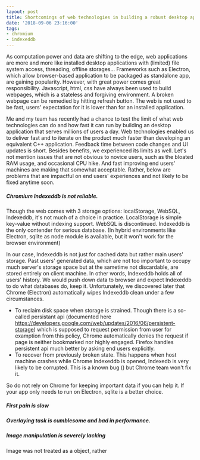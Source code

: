 ```yaml
---
layout: post
title: Shortcomings of web technologies in building a robust desktop application.
date: '2018-09-06 23:16:00'
tags:
- chromium
- indexeddb
---
```


As computation power and data are shifting to the edge, web applications are more and more like installed desktop applications with (limited) file system access, threading, offline storages... Frameworks such as Electron, which allow browser-based application to be packaged as standalone app, are gaining popularity. However, with great power comes great responsibility. Javascript, html, css have always been used to build webpages, which is a stateless and forgiving environment. A broken webpage can be remedied by hitting refresh button. The web is not used to be fast, users' expectation for it is lower than for an installed application. 

Me and my team has recently had a chance to test the limit of what web technologies can do and how fast it can run by building an desktop application that serves millions of users a day. Web technologies enabled us to deliver fast and to iterate on the product much faster than developing an equivalent C++ application. Feedback time between code changes and UI updates is short. Besides benefits, we experienced its limits as well. Let's not mention issues that are not obvious to novice users, such as the bloated RAM usage, and occasional CPU hike. And fast improving end users' machines are making that somewhat acceptable. Rather, below are problems that are impactful on end users' experiences and not likely to be fixed anytime soon.  


##### Chromium Indexeddb is not reliable.

Though the web comes with 3 storage options: localStorage, WebSQL, Indexeddb, it's not much of a choice in practice. LocalStorage is simple key-value without indexing support. WebSQL is discontinued. Indexeddb is the only contender for serious database. (In hybrid environments like Electron, sqlite as node module is available, but it won't work for the browser environment) 

In our case, Indexeddb is not just for cached data but rather main users' storage. Past users' generated data, which are not too important to occupy much server's storage space but at the sametime not discardable, are stored entirely on client machine. In other words, Indexeddb holds all of users' history. We would push down data to browser and expect Indexeddb to do what databases do, keep it. Unfortunately, we discovered later that Chrome (Electron) automatically wipes Indexeddb clean under a few circumstances.

- To reclaim disk space when storage is strained. Though there is a so-called persistant api (documented here https://developers.google.com/web/updates/2016/06/persistent-storage) which is supposed to request permission from user for examption from this policy, Chrome automatically denies the request if page is neither bookmarked nor highly engaged. Firefox handles persistent api much better by asking end users explicitly.
- To recover from previously broken state. This happens when host machine crashes while Chrome Indexeddb is opened, Indexedb is very likely to be corrupted. This is a known bug () but Chrome team won't fix it.  

So do not rely on Chrome for keeping important data if you can help it. If your app only needs to run on Electron, sqlite is a better choice.

##### First pain is slow

##### Overlaying task is cumblesome and bad in performance.

##### Image manipulation is severely lacking

Image was not treated as a object, rather